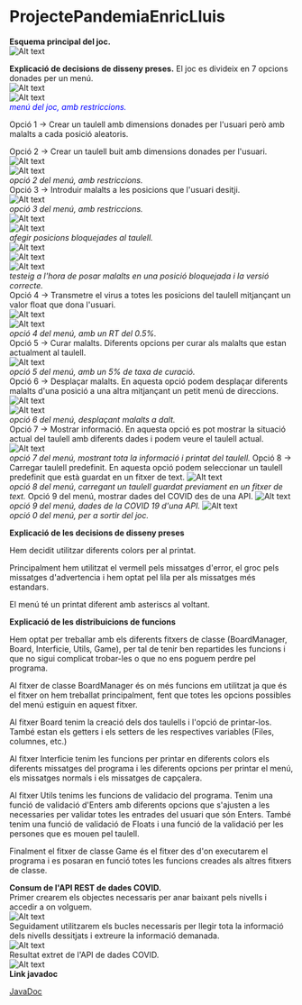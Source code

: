 # ProjectePandemiaEnricLluis

**Esquema principal del joc.**  
![Alt text](https://github.com/ltrincado/ProjectePantemiaEnricLluis/blob/master/imatges/Esquema.PNG)  
  
    
      
**Explicació de decisions de disseny preses.**
El joc es divideix en 7 opcions donades per un menú.  
![Alt text](https://github.com/ltrincado/ProjectePantemiaEnricLluis/blob/master/imatges/1.png)  
![Alt text](https://github.com/ltrincado/ProjectePantemiaEnricLluis/blob/master/imatges/2.png)  
<span style="color:blue">*menú del joc, amb restriccions.*</span>  

Opció 1 -> Crear un taulell amb dimensions donades per l'usuari però amb malalts a cada posició aleatoris.  

Opció 2 -> Crear un taulell buit amb dimensions donades per l'usuari.  
![Alt text](https://github.com/ltrincado/ProjectePantemiaEnricLluis/blob/master/imatges/3.png)  
![Alt text](https://github.com/ltrincado/ProjectePantemiaEnricLluis/blob/master/imatges/4.png)  
*opció 2 del menú, amb restriccions.*  
Opció 3 -> Introduir malalts a les posicions que l'usuari desitji.  
![Alt text](https://github.com/ltrincado/ProjectePantemiaEnricLluis/blob/master/imatges/5.png)  
*opció 3 del menú, amb restriccions.*  
![Alt text](https://github.com/ltrincado/ProjectePantemiaEnricLluis/blob/master/imatges/6.png)  
![Alt text](https://github.com/ltrincado/ProjectePantemiaEnricLluis/blob/master/imatges/7.png)  
*afegir posicions bloquejades al taulell.*  
![Alt text](https://github.com/ltrincado/ProjectePantemiaEnricLluis/blob/master/imatges/8.png)  
![Alt text](https://github.com/ltrincado/ProjectePantemiaEnricLluis/blob/master/imatges/9.png)  
![Alt text](https://github.com/ltrincado/ProjectePantemiaEnricLluis/blob/master/imatges/10.png)  
*testeig a l'hora de posar malalts en una posició bloquejada i la versió correcte.*  
Opció 4 -> Transmetre el virus a totes les posicions del taulell mitjançant un valor float que dona l'usuari.  
![Alt text](https://github.com/ltrincado/ProjectePantemiaEnricLluis/blob/master/imatges/15.png)  
![Alt text](https://github.com/ltrincado/ProjectePantemiaEnricLluis/blob/master/imatges/16.png)  
*opció 4 del menú, amb un RT del 0.5%.*  
Opció 5 -> Curar malalts. Diferents opcions per curar als malalts que estan actualment al taulell.  
![Alt text](https://github.com/ltrincado/ProjectePantemiaEnricLluis/blob/master/imatges/17.png)  
*opció 5 del menú, amb un 5% de taxa de curació.*  
Opció 6 -> Desplaçar malalts. En aquesta opció podem desplaçar diferents malalts d'una posició a una altra mitjançant un petit menú de direccions.  
![Alt text](https://github.com/ltrincado/ProjectePantemiaEnricLluis/blob/master/imatges/11.png)  
![Alt text](https://github.com/ltrincado/ProjectePantemiaEnricLluis/blob/master/imatges/12.png)  
*opció 6 del menú, desplaçant malalts a dalt.*  
Opció 7 -> Mostrar informació. En aquesta opció es pot mostrar la situació actual del taulell amb diferents dades i podem veure el taulell actual.  
![Alt text](https://github.com/ltrincado/ProjectePantemiaEnricLluis/blob/master/imatges/13.png)  
*opció 7 del menú, mostrant tota la informació i printat del taulell.*
Opció 8 -> Carregar taulell predefinit. En aquesta opció podem seleccionar un taulell predefinit que està guardat en un fitxer de text.
![Alt text](https://github.com/ltrincado/ProjectePantemiaEnricLluis/blob/master/imatges/13.png)  
*opció 8 del menú, carregant un taulell guardat previament en un fitxer de text.*
Opció 9 del menú, mostrar dades del COVID des de una API.
![Alt text](https://github.com/ltrincado/ProjectePantemiaEnricLluis/blob/master/imatges/13.png)  
*opció 9 del menú, dades de la COVID 19 d'una API.*
![Alt text](https://github.com/ltrincado/ProjectePantemiaEnricLluis/blob/master/imatges/14.png)  
*opció 0 del menú, per a sortir del joc.*  

**Explicació de les decisions de disseny preses**  

Hem decidit utilitzar diferents colors per al printat.  

Principalment hem utilitzat el vermell pels missatges d'error, el groc pels missatges d'advertencia i hem optat pel lila per als missatges més estandars.  

El menú té un printat diferent amb asteriscs al voltant.  


**Explicació de les distribuicions de funcions**  

Hem optat per treballar amb els diferents fitxers de classe (BoardManager, Board, Interficie, Utils, Game), per tal de tenir ben repartides les funcions i que no sigui complicat trobar-les o que no ens poguem perdre pel programa.  

Al fitxer de classe BoardManager és on més funcions em utilitzat ja que és el fitxer on hem treballat principalment, fent que totes les opcions possibles del menú
estiguin en aquest fitxer.  


Al fitxer Board tenim la creació dels dos taulells i l'opció de printar-los. També estan els getters i els setters de les respectives variables (Files, columnes, etc.)  


Al fitxer Interficie tenim les funcions per printar en diferents colors els diferents missatges del programa i les diferents opcions per printar el menú,
els missatges normals i els missatges de capçalera.  


Al fitxer Utils tenims les funcions de validacio del programa. Tenim una funció de validació d'Enters amb diferents opcions que s'ajusten a les necessaries
per validar totes les entrades del usuari que són Enters. També tenim una funció de validació de Floats i una funció de la validació per les persones que es
mouen pel taulell.  


Finalment el fitxer de classe Game és el fitxer des d'on executarem el programa i es posaran en funció totes les funcions creades als altres fitxers de classe.  

**Consum de l'API REST de dades COVID.**  
Primer crearem els objectes necessaris per anar baixant pels nivells i accedir a on volguem.  
![Alt text](https://github.com/ltrincado/ProjectePantemiaEnricLluis/blob/master/imatges/Objectes.PNG)  
Seguidament utilitzarem els bucles necessaris per llegir tota la informació dels nivells dessitjats i extreure la informació demanada.  
![Alt text](https://github.com/ltrincado/ProjectePantemiaEnricLluis/blob/master/imatges/Bucles.PNG)  
Resultat extret de l'API de dades COVID.  
![Alt text](https://github.com/ltrincado/ProjectePantemiaEnricLluis/blob/master/imatges/Resultats.PNG)  
**Link javadoc**  

[JavaDoc](https://github.com/ltrincado/ProjectePantemiaEnricLluis/blob/master/src/prjuf2/docs)  



